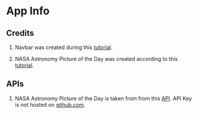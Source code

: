 # App Info

## Credits

1. Navbar was created during this [tutorial](https://www.youtube.com/watch?v=D31P9ovJjqs).

2. NASA Astronomy Picture of the Day was created according to this
   [tutorial](https://medium.com/@jen.snyder/how-to-use-react-to-display-nasas-astronomy-picture-of-the-day-283c01ff9e31).

## APIs

1. NASA Astronomy Picture of the Day is taken from from this [API](https://api.nasa.gov/). API Key is not hosted on
   [github.com](https://github.com/).

